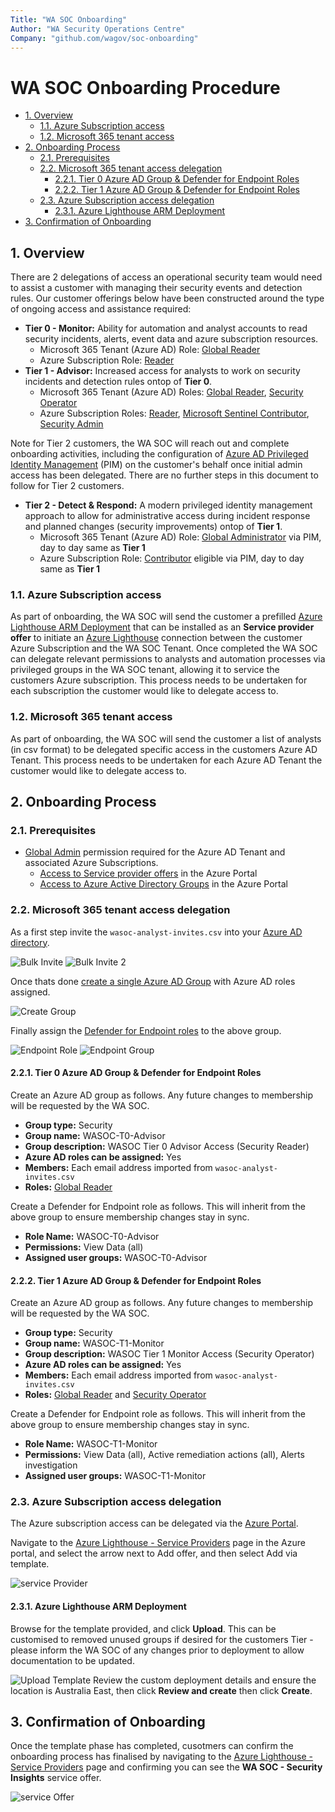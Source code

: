 ```yaml
---
Title: "WA SOC Onboarding"
Author: "WA Security Operations Centre"
Company: "github.com/wagov/soc-onboarding"
---
```

# WA SOC Onboarding Procedure

- [1. Overview](#1-overview)
  - [1.1. Azure Subscription access](#11-azure-subscription-access)
  - [1.2. Microsoft 365 tenant access](#12-microsoft-365-tenant-access)
- [2. Onboarding Process](#2-onboarding-process)
  - [2.1. Prerequisites](#21-prerequisites)
  - [2.2. Microsoft 365 tenant access delegation](#22-microsoft-365-tenant-access-delegation)
    - [2.2.1. Tier 0 Azure AD Group & Defender for Endpoint Roles](#221-tier-0-azure-ad-group--defender-for-endpoint-roles)
    - [2.2.2. Tier 1 Azure AD Group & Defender for Endpoint Roles](#222-tier-1-azure-ad-group--defender-for-endpoint-roles)
  - [2.3. Azure Subscription access delegation](#23-azure-subscription-access-delegation)
    - [2.3.1. Azure Lighthouse ARM Deployment](#231-azure-lighthouse-arm-deployment)
- [3. Confirmation of Onboarding](#3-confirmation-of-onboarding)

## 1. Overview

There are 2 delegations of access an operational security team would need to assist a customer with managing their security events and detection rules. Our customer offerings below have been constructed around the type of ongoing access and assistance required:

- **Tier 0 - Monitor:** Ability for automation and analyst accounts to read security incidents, alerts, event data and azure subscription resources.
  - Microsoft 365 Tenant (Azure AD) Role: [Global Reader](https://docs.microsoft.com/en-au/azure/active-directory/roles/permissions-reference#global-reader)
  - Azure Subscription Role: [Reader](https://docs.microsoft.com/en-us/azure/role-based-access-control/built-in-roles#microsoft-sentinel-reader)
- **Tier 1 - Advisor:** Increased access for analysts to work on security incidents and detection rules ontop of **Tier 0**.
  - Microsoft 365 Tenant (Azure AD) Roles: [Global Reader](https://docs.microsoft.com/en-au/azure/active-directory/roles/permissions-reference#global-reader), [Security Operator](https://docs.microsoft.com/en-us/azure/active-directory/roles/permissions-reference#security-operator)
  - Azure Subscription Roles: [Reader](https://docs.microsoft.com/en-us/azure/role-based-access-control/built-in-roles#reader), [Microsoft Sentinel Contributor](https://docs.microsoft.com/en-us/azure/role-based-access-control/built-in-roles#microsoft-sentinel-contributor), [Security Admin](https://docs.microsoft.com/en-us/azure/role-based-access-control/built-in-roles#security-admin)

Note for Tier 2 customers, the WA SOC will reach out and complete onboarding activities, including the configuration of [Azure AD Privileged Identity Management](https://docs.microsoft.com/en-us/azure/active-directory/privileged-identity-management/pim-configure) (PIM) on the customer's behalf once initial admin access has been delegated. There are no further steps in this document to follow for Tier 2 customers.

- **Tier 2 - Detect & Respond:** A modern privileged identity management approach to allow for administrative access during incident response and planned changes (security improvements) ontop of **Tier 1**.
  - Microsoft 365 Tenant (Azure AD) Role: [Global Administrator](https://docs.microsoft.com/en-us/azure/active-directory/roles/permissions-reference#global-administrator) via PIM, day to day same as **Tier 1**
  - Azure Subscription Role: [Contributor](https://docs.microsoft.com/en-us/azure/role-based-access-control/built-in-roles#contributor) eligible via PIM, day to day same as **Tier 1**

### 1.1. Azure Subscription access

As part of onboarding, the WA SOC will send the customer a prefilled [Azure Lighthouse ARM Deployment](https://docs.microsoft.com/en-us/azure/lighthouse/how-to/onboard-customer#create-your-template-manually) that can be installed as an **Service provider offer** to initiate an [Azure Lighthouse](https://docs.microsoft.com/en-us/azure/lighthouse/overview) connection between the customer Azure Subscription and the WA SOC Tenant. Once completed the WA SOC can delegate relevant permissions to analysts and automation processes via privileged groups in the WA SOC tenant, allowing it to service the customers Azure subscription. This process needs to be undertaken for each subscription the customer would like to delegate access to.

### 1.2. Microsoft 365 tenant access

As part of onboarding, the WA SOC will send the customer a list of analysts (in csv format) to be delegated specific access in the customers  Azure AD Tenant. This process needs to be undertaken for each Azure AD Tenant the customer would like to delegate access to.

## 2. Onboarding Process

### 2.1. Prerequisites

- [Global Admin](https://docs.microsoft.com/en-us/azure/active-directory/roles/permissions-reference#global-administrator) permission required for the Azure AD Tenant and associated Azure Subscriptions.
  - [Access to Service provider offers](https://portal.azure.com/#view/Microsoft_Azure_CustomerHub/ServiceProvidersBladeV2/~/providers) in the Azure Portal
  - [Access to Azure Active Directory Groups](https://portal.azure.com/#view/Microsoft_AAD_IAM/GroupsManagementMenuBlade/~/AllGroups) in the Azure Portal

### 2.2. Microsoft 365 tenant access delegation

As a first step invite the `wasoc-analyst-invites.csv` into your [Azure AD directory](https://portal.azure.com/#view/Microsoft_AAD_UsersAndTenants/UserManagementMenuBlade/~/AllUsers).

![Bulk Invite](images/azuread-bulkinvite.png) ![Bulk Invite 2](images/azuread-bulkinvite2.png)

Once thats done [create a single Azure AD Group](https://portal.azure.com/#view/Microsoft_AAD_IAM/AddGroupBlade) with Azure AD roles assigned.

![Create Group](images/azuread-wasocgroup.png)

Finally assign the [Defender for Endpoint roles](https://security.microsoft.com/preferences2/user_roles) to the above group.

![Endpoint Role](images/wasoc-endpointrole.png) ![Endpoint Group](images/wasoc-endpointgroup.png)

#### 2.2.1. Tier 0 Azure AD Group & Defender for Endpoint Roles

Create an Azure AD group as follows. Any future changes to membership will be requested by the WA SOC.

- **Group type:** Security
- **Group name:** WASOC-T0-Advisor
- **Group description:** WASOC Tier 0 Advisor Access (Security Reader)
- **Azure AD roles can be assigned:** Yes
- **Members:** Each email address imported from `wasoc-analyst-invites.csv`
- **Roles:** [Global Reader](https://docs.microsoft.com/en-au/azure/active-directory/roles/permissions-reference#global-reader)

Create a Defender for Endpoint role as follows. This will inherit from the above group to ensure membership changes stay in sync.

- **Role Name:** WASOC-T0-Advisor
- **Permissions:** View Data (all)
- **Assigned user groups:** WASOC-T0-Advisor

#### 2.2.2. Tier 1 Azure AD Group & Defender for Endpoint Roles

Create an Azure AD group as follows. Any future changes to membership will be requested by the WA SOC.

- **Group type:** Security
- **Group name:** WASOC-T1-Monitor
- **Group description:** WASOC Tier 1 Monitor Access (Security Operator)
- **Azure AD roles can be assigned:** Yes
- **Members:** Each email address imported from `wasoc-analyst-invites.csv`
- **Roles:** [Global Reader](https://docs.microsoft.com/en-au/azure/active-directory/roles/permissions-reference#global-reader) and [Security Operator](https://docs.microsoft.com/en-us/azure/active-directory/roles/permissions-reference#security-operator)

Create a Defender for Endpoint role as follows. This will inherit from the above group to ensure membership changes stay in sync.

- **Role Name:** WASOC-T1-Monitor
- **Permissions:** View Data (all), Active remediation actions (all), Alerts investigation
- **Assigned user groups:** WASOC-T1-Monitor

### 2.3. Azure Subscription access delegation

The Azure subscription access can be delegated via the [Azure Portal](https://docs.microsoft.com/en-us/azure/lighthouse/overview).

Navigate to the [Azure Lighthouse - Service Providers](https://portal.azure.com/#view/Microsoft_Azure_CustomerHub/ServiceProvidersBladeV2/~/providers) page in the Azure portal, and select the arrow next to Add offer, and then select Add via template.

![service Provider](/images/Service-Provider.png)

#### 2.3.1. Azure Lighthouse ARM Deployment

Browse for the template provided, and click **Upload**. This can be customised to removed unused groups if desired for the customers Tier - please inform the WA SOC of any changes prior to deployment to allow documentation to be updated.

![Upload Template](/images/Upload-Template.png)
Review the custom deployment details and ensure the location is Australia East, then click **Review and create** then click **Create**.

## 3. Confirmation of Onboarding

Once the template phase has completed, cusotmers can confirm the onboarding process has finalised by navigating to the [Azure Lighthouse - Service Providers](https://portal.azure.com/#view/Microsoft_Azure_CustomerHub/ServiceProvidersBladeV2/~/providers) page and confirming you can see the **WA SOC - Security Insights** service offer.

![service Offer](/images/service-offer.png)
